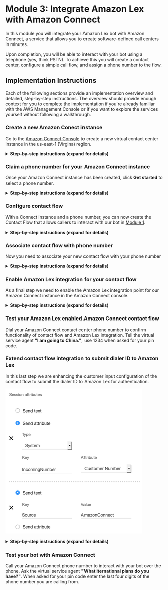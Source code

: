 # Module 3: Integrate Amazon Lex with Amazon Connect
In this module you will integrate your Amazon Lex bot with Amazon Connect, a service that allows you to create software-defined call centers in minutes.

Upon completion, you will be able to interact with your bot using a telephone (yes, think PSTN).
To achieve this you will create a contact center, configure a simple call flow, and assign a phone number to the flow. 

## Implementation Instructions

Each of the following sections provide an implementation overview and detailed, step-by-step instructions. The overview should provide enough context for you to complete the implementation if you're already familiar with the AWS Management Console or if you want to explore the services yourself without following a walkthrough.

### Create a new Amazon Conect instance
Go to the [Amazon Connect Console](https://console.aws.amazon.com/connect/home?region=us-east-1) to create a new virtual contact center instance in the us-east-1 (Virgina) region.

<details>
<summary><strong>Step-by-step instructions (expand for details)</strong></summary><p>

1. From the AWS Management Console, choose **Services** then select **Amazon Connect** under Contact Center and then **Get started**

1. In **Step 1: Identity management**, select **Store users within Amazon Connect** and provide a domain name (e.g. `{FirstName}` to complete the **Access URL** and click **Next step**
	
	> The domain name used in your contact center URL needs to be globally unique and cannot be changed.
	Alternatively, Amazon Connect can use an existing [AWS Directory Services](https://aws.amazon.com/directoryservice) directory.   
		
1. In **Step 2: Administrator**, **Skip this** and continue with **Next step**

1. In **Step 3: Telephony options**, select **I want to handle incoming calls with Amazon Connect** and **I want to make outbound calls with Amazon Connect**

1. In **Step 4: Data storage**, accept the defaults

1. In **Step 5: Review and create**, review your settings and then select **Create Instance**
</p></details>

### Claim a phone number for your Amazon Connect instance
Once your Amazon Connect instance has been created, click **Get started** to select a phone number. 
<details>
<summary><strong>Step-by-step instructions (expand for details)</strong></summary><p>

1. Select **Get started** to open the Amazon Connect Contact Center Manager (CCM) welcome screen

1. Select **Let's go** to claim a phone number

1. Select **United States +1**, **Direct Dial**, and choose a phone number from the numbers provided

1. Dial the phone number you selected in step 3 from another phone (e.g. your mobile phone) and choose **1** from the voice menu to connect with an agent; you can then use the Amazon Connect Contact Control Panel to accept the call
	> It may take a few minutes before the claimed phone number is active.

1. Choose **Continue** to get to the Amazon Connect Contact Center Manager App (CCM); poke around a bit to see what's available
	> If you accepted a call, it should show up under the Contact search option.
</p></details>

### Configure contact flow
With a Connect instance and a phone number, you can now create the Contact Flow that allows callers to interact with our bot in [Module  1](../01_LexBotInformational).

<details>
<summary><strong>Step-by-step instructions (expand for details)</strong></summary><p>

1. In the Amazon Connect Console, select your instance, then choose Contact Flows to allow Amazon Connect to interact with the `InternationalPlan` bot

	<img src="images/allow_connect_integration.png" alt="Allow Connect to interact with the bot"/>

1. In the Amazon Connect Contact Center Manager, use the navigation pane on the left hand side to select **Routing** and then **Contact flows**

	![ContactFlowNavigation](images/contact_flows_navigation.png)
	
	> If you closed your browser window you can always re-open the Amazon Connect Contact Center Manager from the [Amazon Connect console](https://console.aws.amazon.com/connect/home?region=us-east-1). Just selct your Amazon connect instance and click on the **Login as administrator** button in the **Overview** section of the console. 

1. In the top right corner select **Create contact flow** to open the contact flow editor

1. Name your contact flow `CustomerServiceChatbot`

1. Expand the **Interact** group of blocks and drag and drop the **Get customer input** block onto the grid

1. Expand the **Terminate / Transfer** group of blocks and drag and drop the **Disconnect / Hang up** block onto the grid

1. Wire up the three building blocks as shown in the image below

	![ContactFlowWiring](images/contact_flow_wiring.png)

1. Double click on the **Get customer input** block to access its configuration
	
	1. Select the **Text to speech (Ad hoc)** input type and use this welcome message:  ` Welcome to the marvelous telco company. How can I help you today?`
	
	1. Select **Amazon Lex** input type
	
	1. Enter `InternationalPlan` bot name and `dev` alias

	1. Click **Save**

		<img src="images/get_customer_input.png" alt="Get customer input configuration" width="50%" />
	
1. Click on the **down arrow** (![DownArrow](images/down.png)) next to the Save button at the top right and select **Save & Publish**

1. Confirm publishing of the workflow in selcting the **Save & publish** button
</p>

</details>


### Associate contact flow with phone number
Now you need to associate your new contact flow with your phone number
<details>
<summary><strong>Step-by-step instructions (expand for details)</strong></summary><p>

1. Select **Routing** and **Phone Numbers** on the left hand Amazon Connect navigation pane.
2. Click on the number to edit the contact flow
3. Search and select the `CustomerServiceChatbot` contact flow in the **Contact flow/IVR** field.
4. Select **Save** to confirm the contact flow association.
</p></details>

### Enable Amazon Lex integration for your contact flow 
As a final step we need to enable the Amazon Lex integration point for our Amazon Connect instance in the Amazon Connect console.

<details>
<summary><strong>Step-by-step instructions (expand for details)</strong></summary><p>

1. Open the [Amazon Connect console](https://console.aws.amazon.com/connect/home?region=us-east-1) and select your Amazon Connect instance.
2. Select **Contact flows** on the left hand navigation.
3. In the **Amazon Lex** section select **+ Add Lex Bot**, select the `InternationalPlan` bot and click on **Save Lex Bots**.
</details>


### Test your Amazon Lex enabled Amazon Connect contact flow
Dial your Amazon Connect contact center phone number to confirm functionality of contact flow and Amazon Lex integration. Tell the virtual service agent **"I am going to China."**, use 1234 when asked for your pin code.

### Extend contact flow integration to submit dialer ID to Amazon Lex 
In this last step we are enhancing the customer input configuration of the contact flow to submit the dialer ID to Amazon Lex for authentication.

 ![ContactFlowNavigation](images/set_session_attributes.png)

<details>
<summary><strong>Step-by-step instructions (expand for details)</strong></summary><p>

1. Re-open the Amazon Connect Dashboard. Within the [Amazon Connect console](https://console.aws.amazon.com/connect/home?region=us-east-1) select **Overview** and **Login as administrator**
2. On the left hand navigation select **Routing** **Contact flows**.

	![ContactFlowNavigation](images/contact_flows_navigation.png)
	
3. Click on the 'CustomerServiceChatbot' flow to open the flow.

4. Double click on the **Get customer input** block to access its configuration.
5. Scroll to the bottom and under **Session attributes** click **Add a parameter**
6. Select **Send attribute**
7. In the **Type** drop-down, select **System**, Enter  `IncomingNumber` in the **Key** field and select **Customer Number** from the **Attribute** drop down.
8. Click **Add another Parameter**
9. Enter `Source` as **Key** and `AmazonConnect` as **Value**
10. Select **Save**
11. Click on the **down arrow** (![DownArrow](images/down.png)) next to the save button and select **Save & Publish**
	
12. Confirm publishing of the workflow in selecting the **Save & publish** button.
 	![ContactFlowNavigation](images/publish_confirmation.png)
</details>	
	
### Test your bot with Amazon Connect
Call your Amazon Connect phone number to interact with your bot over the phone.  Ask the virtual service agent **"What iternational plans do you have?"**. When asked for your pin code enter the last four digits of the phone number you are calling from.	
	




